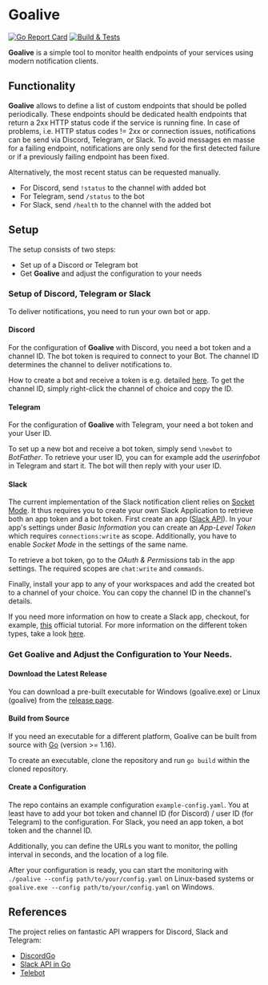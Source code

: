 # Goalive
[![Go Report Card](https://goreportcard.com/badge/github.com/Stef2k16/goalive)](https://goreportcard.com/report/github.com/Stef2k16/goalive)
[![Build & Tests](https://github.com/Stef2k16/goalive/actions/workflows/pipeline.yml/badge.svg)](https://github.com/Stef2k16/goalive/actions)

**Goalive** is a simple tool to monitor health endpoints of your services using modern notification
clients.

## Functionality
**Goalive** allows to define a list of custom endpoints that should be polled periodically. These endpoints should be
dedicated health endpoints that return a 2xx HTTP status code if the service is running fine.
In case of problems, i.e. HTTP status codes != 2xx or connection issues, notifications can be send via Discord, 
Telegram, or Slack. To avoid messages en masse for a failing endpoint, notifications are only
send for the first detected failure or if a previously failing endpoint has been fixed.

Alternatively, the most recent status can be requested manually. 
- For Discord, send `!status` to the channel with added bot
- For Telegram, send `/status` to the bot
- For Slack, send `/health` to the channel with the added bot

## Setup
The setup consists of two steps:
- Set up of a Discord or Telegram bot
- Get **Goalive** and adjust the configuration to your needs

### Setup of Discord, Telegram or Slack
To deliver notifications, you need to run your own bot or app.

#### Discord
For the configuration of **Goalive** with Discord, you need a bot token and a channel ID. The bot token is required to 
connect to your Bot. The channel ID determines the channel to deliver notifications to.

How to create a bot and receive a token is e.g. detailed [here](https://www.writebots.com/discord-bot-token/).
To get the channel ID, simply right-click the channel of choice and copy the ID.

#### Telegram
For the configuration of **Goalive** with Telegram, your need a bot token and your User ID.

To set up a new bot and receive a bot token, simply send `\newbot` to _BotFather_. To retrieve your user ID, you can for
example add the _userinfobot_ in Telegram and start it. The bot will then reply with your user ID.

#### Slack
The current implementation of the Slack notification client relies on 
[Socket Mode](https://api.slack.com/apis/connections/socket). It thus requires you to create your own
Slack Application to retrieve both an app token and a bot token. First create an app ([Slack API](https://api.slack.com/apps)).
In your app's settings under _Basic Information_ you can create an _App-Level Token_ which requires `connections:write` as scope.
Additionally, you have to enable _Socket Mode_ in the settings of the same name.

To retrieve a bot token, go to the _OAuth & Permissions_ tab in the app settings. The required
scopes are `chat:write` and `commands`.

Finally, install your app to any of your workspaces and add the created bot to a channel of your choice. You can copy
the channel ID in the channel's details.

If you need more information on how to create a Slack app, checkout, for example, [this](https://api.slack.com/authentication/basics#scopes)
official tutorial. For more information on the different token types, take a look [here](https://api.slack.com/authentication/token-types#bot).

### Get Goalive and Adjust the Configuration to Your Needs.
#### Download the Latest Release
You can download a pre-built executable for Windows (goalive.exe) or Linux (goalive) from 
the [release page](https://github.com/Stef2k16/goalive/releases).

#### Build from Source
If you need an executable for a different platform, Goalive can be built from source with
[Go](https://golang.org/dl/) (version >= 1.16).

To create an executable, clone the repository and run `go build` within the cloned repository. 

#### Create a Configuration
The repo contains an example configuration
`example-config.yaml`. You at least have to add your bot token and channel ID (for Discord) / user ID (for Telegram)
to the configuration. For Slack, you need an app token, a bot token and the channel ID.

Additionally, you can define the URLs you want to monitor, the polling interval in seconds, and the location of a log 
file.

After your configuration is ready, you can start the monitoring with `./goalive --config path/to/your/config.yaml`
on Linux-based systems or `goalive.exe --config path/to/your/config.yaml` on Windows.

## References
The project relies on fantastic API wrappers for Discord, Slack and Telegram:
- [DiscordGo](https://github.com/bwmarrin/discordgo)
- [Slack API in Go](https://github.com/slack-go/slack)
- [Telebot](https://github.com/tucnak/telebot)
